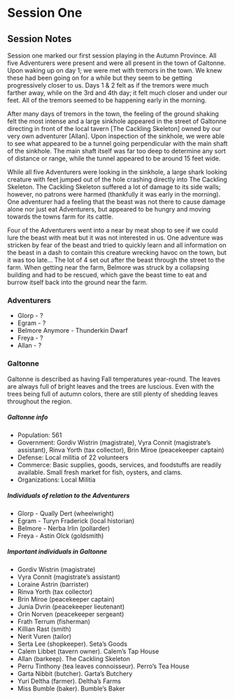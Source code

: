 # Session One

## Session Notes
Session one marked our first session playing in the Autumn Province. All five Adventurers were present and were all present in the town of Galtonne. Upon waking up on day 1; we were met with tremors in the town. We knew these had been going on for a while but they seem to be getting progressively closer to us. Days 1 & 2 felt as if the tremors were much farther away, while on the 3rd and 4th day; it felt much closer and under our feet. All of the tremors seemed to be happening early in the morning. 

After many days of tremors in the town, the feeling of the ground shaking felt the most intense and a large sinkhole appeared in the street of Galtonne directing in front of the local tavern [The Cackling Skeleton] owned by our very own adventurer [Allan]. Upon inspection of the sinkhole, we were able to see what appeared to be a tunnel going perpendicular with the  main shaft of the sinkhole. The main shaft itself was far too deep to determine any sort of distance or range, while the tunnel appeared to be around 15 feet wide. 

While all five Adventurers were looking in the sinkhole, a large shark looking creature with feet jumped out of the hole crashing directly into The Cackling Skeleton. The Cackling Skeleton suffered a lot of damage to its side walls; however, no patrons were harmed (thankfully it was early in the morning). One adventurer had a feeling that the beast was not there to cause damage alone nor just eat Adventurers, but appeared to be hungry and moving towards the towns farm for its cattle. 

Four of the Adventurers went into a near by meat shop to see if we could lure the beast with meat but it was not interested in us. One adventure was stricken by fear of the beast and tried to quickly learn and all information on the beast in a dash to contain this creature wrecking havoc on the town, but it was too late… The lot of 4 set out after the beast through the street to the farm. When getting near the farm, Belmore was struck by a collapsing building and had to be rescued, which gave the beast time to eat and burrow itself back into the ground near the farm. 


### Adventurers

- Glorp - ?
- Egram - ?
- Belmore Anymore - Thunderkin Dwarf
- Freya - ?
- Allan - ?

### Galtonne

Galtonne is described as having Fall temperatures year-round. The leaves are always full of bright leaves and the trees are luscious. Even with the trees being full of autumn colors, there are still plenty of shedding leaves throughout the region. 

##### Galtonne info

- Population: 561
- Government: Gordiv Wistrin (magistrate), Vyra Connit (magistrate’s assistant), Rinva Yorth (tax collector), Brin Miroe (peacekeeper captain)
- Defense: Local militia of 22 volunteers
- Commerce: Basic supplies, goods, services, and foodstuffs are readily available. Small fresh market for fish, oysters, and clams.
- Organizations: Local Militia

##### Individuals of relation to the Adventurers

- Glorp - Qually Dert (wheelwright)
- Egram - Turyn Fraderick (local historian)
- Belmore - Nerba Irlin (pollarder)
- Freya - Astin Olck (goldsmith)

##### Important individuals in Galtonne

- Gordiv Wistrin (magistrate)
- Vyra Connit (magistrate’s assistant)
- Loraine Astrin (barrister)
- Rinva Yorth (tax collector)
- Brin Miroe (peacekeeper captain)
- Junia Dvrin (peacekeeper lieutenant)
- Orin Norven (peacekeeper sergeant)
- Frath Terrum (fisherman)
- Killian Rast (smith)
- Nerit Vuren (tailor)
- Serta Lee (shopkeeper). Seta’s Goods
- Calem Libbet (tavern owner). Calem’s Tap House
- Allan (barkeep). The Cackling Skeleton
- Perru Tinthony (tea leaves connoisseur). Perro’s Tea House
- Garta Nibbit (butcher). Garta’s Butchery
- Yuri Deltha (farmer). Deltha’s Farms
- Miss Bumble (baker). Bumble’s Baker
